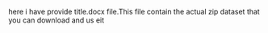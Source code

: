 here i have provide title.docx file.This file contain the actual zip dataset that you can download and us eit

